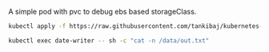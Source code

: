 A simple pod with pvc to debug ebs based storageClass.


```bash
kubectl apply -f https://raw.githubusercontent.com/tankibaj/kubernetes-scratch-paper/main/manifest/date-writer/manifest.yaml
```

```bash
kubectl exec date-writer -- sh -c "cat -n /data/out.txt"
```